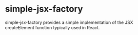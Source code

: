 # simple-jsx-factory

simple-jsx-factory provides a simple implementation of the JSX createElement function typically used in React.
